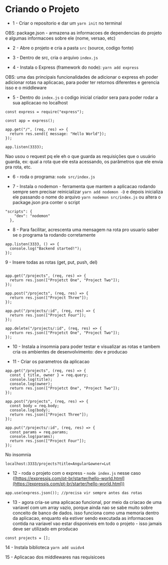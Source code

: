 # Criando o Projeto

- 1 - Criar o repositorio e dar um `yarn init` no terminal 

OBS: package.json - armazena as informacoes de dependencias do projeto e algumas informacoes sobre ele (nome, versao, etc)

- 2 - Abre o projeto e cria a pasta `src`  (source, codigo fonte)

- 3 - Dentro de src, cria o arquivo `index.js`

- 4 - Instala o Express (framework do node): `yarn add express`

OBS: uma das principais funcionalidades de adicionar o express eh poder adicionar rotas na aplicacao, para poder ter retornos diferentes e gerencia isso e o middleware

- 5 - Dentro do `index.js` o codigo inicial criador sera para poder rodar a sua aplicacao no localhost

```tsx
const express = require("express");

const app = express();

app.get("/", (req, res) => {
  return res.send({ message: "Hello World"});
});

app.listen(3333);
```

Nao usou o request pq ele eh o que guarda as requisições que o usuário guarda, ex: qual a rota que ele esta acessando, os parâmetros que ele envia pra rota, etc. 

- 6 - roda o programa: `node src/index.js`

- 7 - Instala o nodemon - ferramenta que mantem a aplicacao rodando sempre sem precisar reinicializar `yarn add nodemon -D` e depois inicializa ele passando o nome do arquivo `yarn nodemon src/index.js` ou altera o package.json pra conter o script 

```tsx
"scripts": {
    "dev": "nodemon"
  },
```

- 8 - Para facilitar, acrescenta uma mensagem na rota pro usuario saber se o programa ta rodando corretamente

```tsx
app.listen(3333, () => {
  console.log("Backend started!");
});
```

9 - Insere todas as rotas (get, put, push, del)

```tsx

app.get("/projects", (req, res) => {
  return res.json(["Projetct One", "Project Two"]);
});

app.post("/projects", (req, res) => {
  return res.json(["Project Three"]);
});

app.put("/projects/:id", (req, res) => {
  return res.json(["Project Four"]);
});

app.delete("/projects/:id", (req, res) => {
  return res.json(["Projetct One", "Project Two"]);
});
```

- 10 - Instala a insomnia para poder testar e visualizar as rotas e tambem cria os ambientes de desenvolvimento: dev e producao

- 11 - Criar os parametros da aplicacao

```tsx
app.get("/projects", (req, res) => {
  const { title, owner } = req.query;
  console.log(title);
  console.log(owner);
  return res.json(["Projetct One", "Project Two"]);
});

app.post("/projects", (req, res) => {
  const body = req.body;
  console.log(body);
  return res.json(["Project Three"]);
});

app.put("/projects/:id", (req, res) => {
  const params = req.params;
  console.log(params);
  return res.json(["Project Four"]);
});
```

No insomnia

```tsx
localhost:3333/projects?title=Angular&owner=Lut
```

- 12 - roda o projeto com o express - `node index.js` nesse caso ([https://expressjs.com/pt-br/starter/hello-world.html](https://expressjs.com/pt-br/starter/hello-world.html))

```tsx
app.use(express.json()); //precisa vir sempre antes das rotas
```

- 13 - agora cria-se uma aplicacao funcional, por meio da criacao de uma variavel com um array vazio, porque ainda nao se sabe muito sobre conceito de banco de dados. isso funciona como uma memoria dentro da aplicacao, enquanto ela estiver sendo executada as informacoes contida na variavel vao estar disponiveis em todo o projeto - isso jamais deve ser utilizado em producao

```tsx
const projects = [];
```

14 - Instala biblioteca `yarn add uuidv4`

15 - Aplicacao dos middlewares nas requisicoes